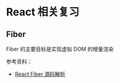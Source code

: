 # React 相关复习

## Fiber

Fiber 的主要目标是实现虚拟 DOM 的增量渲染

参考资料：

- [React Fiber 源码解析](https://segmentfault.com/a/1190000023573713)
